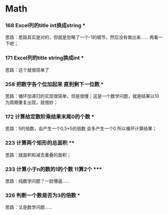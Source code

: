 # Math

### 168 Excel列的title int换成string *
思路：思路其实是对的，但就是忽略了一个-1的细节，然后没有做出来…… 再看一下吧；

### 171 Excel列的title string换成int *
思路：这个就很简单了

### 258 把数字各个位加起来 直到剩下一位数 *
思路：循环加递归的实现很简单，但是很慢；这是一个数学问题，就是结果以10为周期重复出现，就很妙；

### 172 计算给定数阶乘结果末尾0的个数 *
思路：5的倍数，会产生一个0,5*5的倍数 会多产生一个0 所以循环计算结果； 

### 223 计算两个矩形的总面积 **
思路：就面积和减去重叠的面积；

### 233 计算小于n的数的1的个数 11算2个 ***
思路：纯数学问题？一脸懵逼…… 

### 326 判断一个数是否为3的倍数 *
思路：又是数学问题……
